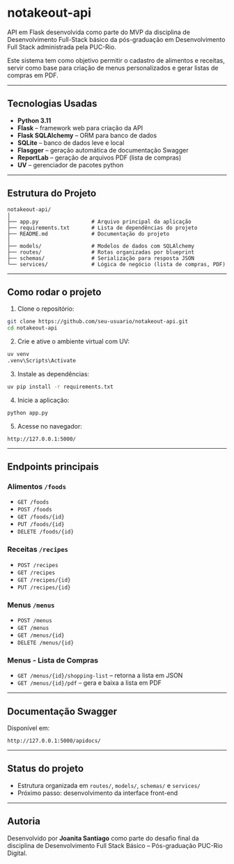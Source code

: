 # notakeout-api

API em Flask desenvolvida como parte do MVP da disciplina de Desenvolvimento Full-Stack básico da pós-graduação em Desenvolvimento Full Stack administrada pela PUC-Rio.

Este sistema tem como objetivo permitir o cadastro de alimentos e receitas, servir como base para criação de menus personalizados e gerar listas de compras em PDF.

--- 

## Tecnologias Usadas

- **Python 3.11**
- **Flask** – framework web para criação da API
- **Flask SQLAlchemy** – ORM para banco de dados
- **SQLite** – banco de dados leve e local
- **Flasgger** – geração automática de documentação Swagger
- **ReportLab** – geração de arquivos PDF (lista de compras)
- **UV** – gerenciador de pacotes python

---

## Estrutura do Projeto

```
notakeout-api/
│
├── app.py                 # Arquivo principal da aplicação
├── requirements.txt       # Lista de dependências do projeto
├── README.md              # Documentação do projeto
│
├── models/                # Modelos de dados com SQLAlchemy
├── routes/                # Rotas organizadas por blueprint
├── schemas/               # Serialização para resposta JSON
└── services/              # Lógica de negócio (lista de compras, PDF)
```

---

## Como rodar o projeto

1. Clone o repositório:

```bash
git clone https://github.com/seu-usuario/notakeout-api.git
cd notakeout-api
```

2. Crie e ative o ambiente virtual com UV:

```bash
uv venv
.venv\Scripts\Activate
```

3. Instale as dependências:

```bash
uv pip install -r requirements.txt
```

4. Inicie a aplicação:

```bash
python app.py
```

5. Acesse no navegador:

```
http://127.0.0.1:5000/

```

---

## Endpoints principais

### Alimentos `/foods`
- `GET /foods`
- `POST /foods`
- `GET /foods/{id}`
- `PUT /foods/{id}`
- `DELETE /foods/{id}`

### Receitas `/recipes`
- `POST /recipes`
- `GET /recipes`
- `GET /recipes/{id}`
- `PUT /recipes/{id}`

### Menus `/menus`
- `POST /menus`
- `GET /menus`
- `GET /menus/{id}`
- `DELETE /menus/{id}`

### Menus - Lista de Compras
- `GET /menus/{id}/shopping-list` – retorna a lista em JSON
- `GET /menus/{id}/pdf` – gera e baixa a lista em PDF

---

## Documentação Swagger

Disponível em:

```
http://127.0.0.1:5000/apidocs/
```

---

## Status do projeto

- Estrutura organizada em `routes/`, `models/`, `schemas/` e `services/`
- Próximo passo: desenvolvimento da interface front-end

---

## Autoria

Desenvolvido por **Joanita Santiago** como parte do desafio final da disciplina de Desenvolvimento Full Stack Básico – Pós-graduação PUC-Rio Digital.